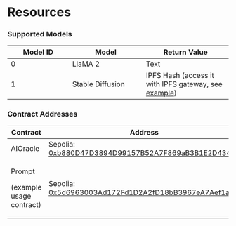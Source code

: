 # Resources

### Supported Models

<table><thead><tr><th width="124">Model ID</th><th width="152">Model</th><th>Return Value</th></tr></thead><tbody><tr><td>0</td><td>LlaMA 2</td><td>Text</td></tr><tr><td>1</td><td>Stable Diffusion</td><td>IPFS Hash (access it with IPFS gateway, see <a href="https://ipfs.io/ipfs/QmTJGTnAHLaYSVz8xbWZBVwAWNUJSi7GKZDzkCLMHTxAXt">example</a>)</td></tr></tbody></table>

### Contract Addresses

<table><thead><tr><th width="287">Contract</th><th width="440">Address</th></tr></thead><tbody><tr><td>AIOracle</td><td>Sepolia: <a href="https://sepolia.etherscan.io/address/0xb880D47D3894D99157B52A7F869aB3B1E2D4349d">0xb880D47D3894D99157B52A7F869aB3B1E2D4349d</a></td></tr><tr><td><p>Prompt</p><p>(example usage contract)</p></td><td>Sepolia: <a href="https://sepolia.etherscan.io/address/0x5d6963003Ad172Fd1D2A2fD18bB3967eA7Aef1a2">0x5d6963003Ad172Fd1D2A2fD18bB3967eA7Aef1a2</a></td></tr></tbody></table>
